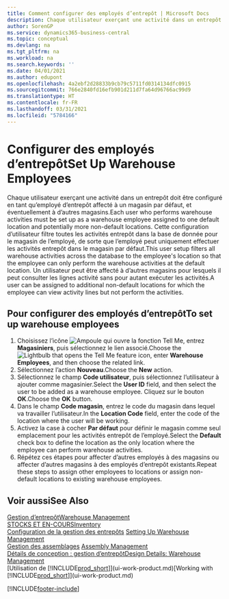 ```yaml
---
title: Comment configurer des employés d’entrepôt | Microsoft Docs
description: Chaque utilisateur exerçant une activité dans un entrepôt doit être configuré en tant qu’employé d’entrepôt affecté à un magasin par défaut, et éventuellement à d’autres magasins.
author: SorenGP
ms.service: dynamics365-business-central
ms.topic: conceptual
ms.devlang: na
ms.tgt_pltfrm: na
ms.workload: na
ms.search.keywords: ''
ms.date: 04/01/2021
ms.author: edupont
ms.openlocfilehash: 4a2ebf2d28833b9cb79c5711fd0314134dfc0915
ms.sourcegitcommit: 766e2840fd16efb901d211d7fa64d96766ac99d9
ms.translationtype: HT
ms.contentlocale: fr-FR
ms.lasthandoff: 03/31/2021
ms.locfileid: "5784166"
---
```

# <a name="set-up-warehouse-employees"></a><span data-ttu-id="5f7b2-103">Configurer des employés d’entrepôt</span><span class="sxs-lookup"><span data-stu-id="5f7b2-103">Set Up Warehouse Employees</span></span>
<span data-ttu-id="5f7b2-104">Chaque utilisateur exerçant une activité dans un entrepôt doit être configuré en tant qu’employé d’entrepôt affecté à un magasin par défaut, et éventuellement à d’autres magasins.</span><span class="sxs-lookup"><span data-stu-id="5f7b2-104">Each user who performs warehouse activities must be set up as a warehouse employee assigned to one default location and potentially more non-default locations.</span></span> <span data-ttu-id="5f7b2-105">Cette configuration d’utilisateur filtre toutes les activités entrepôt dans la base de donnée pour le magasin de l’employé, de sorte que l’employé peut uniquement effectuer les activités entrepôt dans le magasin par défaut.</span><span class="sxs-lookup"><span data-stu-id="5f7b2-105">This user setup filters all warehouse activities across the database to the employee's location so that the employee can only perform the warehouse activities at the default location.</span></span> <span data-ttu-id="5f7b2-106">Un utilisateur peut être affecté à d’autres magasins pour lesquels il peut consulter les lignes activité sans pour autant exécuter les activités.</span><span class="sxs-lookup"><span data-stu-id="5f7b2-106">A user can be assigned to additional non-default locations for which the employee can view activity lines but not perform the activities.</span></span>

## <a name="to-set-up-warehouse-employees"></a><span data-ttu-id="5f7b2-107">Pour configurer des employés d’entrepôt</span><span class="sxs-lookup"><span data-stu-id="5f7b2-107">To set up warehouse employees</span></span>  
1.  <span data-ttu-id="5f7b2-108">Choisissez l’icône ![Ampoule qui ouvre la fonction Tell Me](media/ui-search/search_small.png "Dites-moi ce que vous voulez faire"), entrez **Magasiniers**, puis sélectionnez le lien associé.</span><span class="sxs-lookup"><span data-stu-id="5f7b2-108">Choose the ![Lightbulb that opens the Tell Me feature](media/ui-search/search_small.png "Tell me what you want to do") icon, enter **Warehouse Employees**, and then choose the related link.</span></span>  
2. <span data-ttu-id="5f7b2-109">Sélectionnez l’action **Nouveau**.</span><span class="sxs-lookup"><span data-stu-id="5f7b2-109">Choose the **New** action.</span></span>  
3. <span data-ttu-id="5f7b2-110">Sélectionnez le champ **Code utilisateur**, puis sélectionnez l’utilisateur à ajouter comme magasinier.</span><span class="sxs-lookup"><span data-stu-id="5f7b2-110">Select the **User ID** field, and then select the user to be added as a warehouse employee.</span></span> <span data-ttu-id="5f7b2-111">Cliquez sur le bouton **OK**.</span><span class="sxs-lookup"><span data-stu-id="5f7b2-111">Choose the **OK** button.</span></span>  
6.  <span data-ttu-id="5f7b2-112">Dans le champ **Code magasin**, entrez le code du magasin dans lequel va travailler l’utilisateur.</span><span class="sxs-lookup"><span data-stu-id="5f7b2-112">In the **Location Code** field, enter the code of the location where the user will be working.</span></span>  
7.  <span data-ttu-id="5f7b2-113">Activez la case à cocher **Par défaut** pour définir le magasin comme seul emplacement pour les activités entrepôt de l’employé.</span><span class="sxs-lookup"><span data-stu-id="5f7b2-113">Select the **Default** check box to define the location as the only location where the employee can perform warehouse activities.</span></span>  
8.  <span data-ttu-id="5f7b2-114">Répétez ces étapes pour affecter d’autres employés à des magasins ou affecter d’autres magasins à des employés d’entrepôt existants.</span><span class="sxs-lookup"><span data-stu-id="5f7b2-114">Repeat these steps to assign other employees to locations or assign non-default locations to existing warehouse employees.</span></span>  

## <a name="see-also"></a><span data-ttu-id="5f7b2-115">Voir aussi</span><span class="sxs-lookup"><span data-stu-id="5f7b2-115">See Also</span></span>  
[<span data-ttu-id="5f7b2-116">Gestion d’entrepôt</span><span class="sxs-lookup"><span data-stu-id="5f7b2-116">Warehouse Management</span></span>](warehouse-manage-warehouse.md)  
[<span data-ttu-id="5f7b2-117">STOCKS ET EN-COURS</span><span class="sxs-lookup"><span data-stu-id="5f7b2-117">Inventory</span></span>](inventory-manage-inventory.md)  
<span data-ttu-id="5f7b2-118">[Configuration de la gestion des entrepôts](warehouse-setup-warehouse.md)   </span><span class="sxs-lookup"><span data-stu-id="5f7b2-118">[Setting Up Warehouse Management](warehouse-setup-warehouse.md)   </span></span>  
<span data-ttu-id="5f7b2-119">[Gestion des assemblages](assembly-assemble-items.md)  </span><span class="sxs-lookup"><span data-stu-id="5f7b2-119">[Assembly Management](assembly-assemble-items.md)  </span></span>  
[<span data-ttu-id="5f7b2-120">Détails de conception : gestion d’entrepôt</span><span class="sxs-lookup"><span data-stu-id="5f7b2-120">Design Details: Warehouse Management</span></span>](design-details-warehouse-management.md)  
<span data-ttu-id="5f7b2-121">[Utilisation de [!INCLUDE[prod_short](includes/prod_short.md)]](ui-work-product.md)</span><span class="sxs-lookup"><span data-stu-id="5f7b2-121">[Working with [!INCLUDE[prod_short](includes/prod_short.md)]](ui-work-product.md)</span></span>  


[!INCLUDE[footer-include](includes/footer-banner.md)]